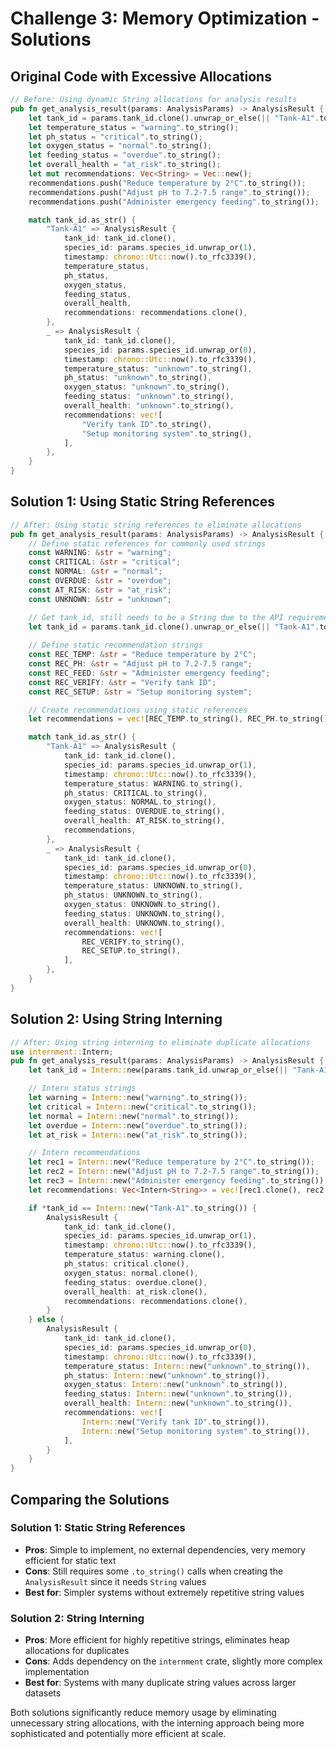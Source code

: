 # Challenge 3: Memory Optimization - Solutions

## Original Code with Excessive Allocations

```rust
// Before: Using dynamic String allocations for analysis results
pub fn get_analysis_result(params: AnalysisParams) -> AnalysisResult {
    let tank_id = params.tank_id.clone().unwrap_or_else(|| "Tank-A1".to_string());
    let temperature_status = "warning".to_string();
    let ph_status = "critical".to_string();
    let oxygen_status = "normal".to_string();
    let feeding_status = "overdue".to_string();
    let overall_health = "at_risk".to_string();
    let mut recommendations: Vec<String> = Vec::new();
    recommendations.push("Reduce temperature by 2°C".to_string());
    recommendations.push("Adjust pH to 7.2-7.5 range".to_string());
    recommendations.push("Administer emergency feeding".to_string());

    match tank_id.as_str() {
        "Tank-A1" => AnalysisResult {
            tank_id: tank_id.clone(),
            species_id: params.species_id.unwrap_or(1),
            timestamp: chrono::Utc::now().to_rfc3339(),
            temperature_status,
            ph_status,
            oxygen_status,
            feeding_status,
            overall_health,
            recommendations: recommendations.clone(),
        },
        _ => AnalysisResult {
            tank_id: tank_id.clone(),
            species_id: params.species_id.unwrap_or(0),
            timestamp: chrono::Utc::now().to_rfc3339(),
            temperature_status: "unknown".to_string(),
            ph_status: "unknown".to_string(),
            oxygen_status: "unknown".to_string(),
            feeding_status: "unknown".to_string(),
            overall_health: "unknown".to_string(),
            recommendations: vec![
                "Verify tank ID".to_string(),
                "Setup monitoring system".to_string(),
            ],
        },
    }
}
```

## Solution 1: Using Static String References

```rust
// After: Using static string references to eliminate allocations
pub fn get_analysis_result(params: AnalysisParams) -> AnalysisResult {
    // Define static references for commonly used strings
    const WARNING: &str = "warning";
    const CRITICAL: &str = "critical";
    const NORMAL: &str = "normal";
    const OVERDUE: &str = "overdue";
    const AT_RISK: &str = "at_risk";
    const UNKNOWN: &str = "unknown";

    // Get tank_id, still needs to be a String due to the API requirements
    let tank_id = params.tank_id.clone().unwrap_or_else(|| "Tank-A1".to_string());
    
    // Define static recommendation strings
    const REC_TEMP: &str = "Reduce temperature by 2°C";
    const REC_PH: &str = "Adjust pH to 7.2-7.5 range";
    const REC_FEED: &str = "Administer emergency feeding";
    const REC_VERIFY: &str = "Verify tank ID";
    const REC_SETUP: &str = "Setup monitoring system";

    // Create recommendations using static references
    let recommendations = vec![REC_TEMP.to_string(), REC_PH.to_string(), REC_FEED.to_string()];

    match tank_id.as_str() {
        "Tank-A1" => AnalysisResult {
            tank_id: tank_id.clone(),
            species_id: params.species_id.unwrap_or(1),
            timestamp: chrono::Utc::now().to_rfc3339(),
            temperature_status: WARNING.to_string(),
            ph_status: CRITICAL.to_string(),
            oxygen_status: NORMAL.to_string(),
            feeding_status: OVERDUE.to_string(),
            overall_health: AT_RISK.to_string(),
            recommendations,
        },
        _ => AnalysisResult {
            tank_id: tank_id.clone(),
            species_id: params.species_id.unwrap_or(0),
            timestamp: chrono::Utc::now().to_rfc3339(),
            temperature_status: UNKNOWN.to_string(),
            ph_status: UNKNOWN.to_string(),
            oxygen_status: UNKNOWN.to_string(),
            feeding_status: UNKNOWN.to_string(),
            overall_health: UNKNOWN.to_string(),
            recommendations: vec![
                REC_VERIFY.to_string(),
                REC_SETUP.to_string(),
            ],
        },
    }
}
```

## Solution 2: Using String Interning

```rust
// After: Using string interning to eliminate duplicate allocations
use internment::Intern;
pub fn get_analysis_result(params: AnalysisParams) -> AnalysisResult {
    let tank_id = Intern::new(params.tank_id.unwrap_or_else(|| "Tank-A1".to_string()));

    // Intern status strings
    let warning = Intern::new("warning".to_string());
    let critical = Intern::new("critical".to_string());
    let normal = Intern::new("normal".to_string());
    let overdue = Intern::new("overdue".to_string());
    let at_risk = Intern::new("at_risk".to_string());

    // Intern recommendations
    let rec1 = Intern::new("Reduce temperature by 2°C".to_string());
    let rec2 = Intern::new("Adjust pH to 7.2-7.5 range".to_string());
    let rec3 = Intern::new("Administer emergency feeding".to_string());
    let recommendations: Vec<Intern<String>> = vec![rec1.clone(), rec2.clone(), rec3.clone()];

    if *tank_id == Intern::new("Tank-A1".to_string()) {
        AnalysisResult {
            tank_id: tank_id.clone(),
            species_id: params.species_id.unwrap_or(1),
            timestamp: chrono::Utc::now().to_rfc3339(),
            temperature_status: warning.clone(),
            ph_status: critical.clone(),
            oxygen_status: normal.clone(),
            feeding_status: overdue.clone(),
            overall_health: at_risk.clone(),
            recommendations: recommendations.clone(),
        }
    } else {
        AnalysisResult {
            tank_id: tank_id.clone(),
            species_id: params.species_id.unwrap_or(0),
            timestamp: chrono::Utc::now().to_rfc3339(),
            temperature_status: Intern::new("unknown".to_string()),
            ph_status: Intern::new("unknown".to_string()),
            oxygen_status: Intern::new("unknown".to_string()),
            feeding_status: Intern::new("unknown".to_string()),
            overall_health: Intern::new("unknown".to_string()),
            recommendations: vec![
                Intern::new("Verify tank ID".to_string()),
                Intern::new("Setup monitoring system".to_string()),
            ],
        }
    }
}
```

## Comparing the Solutions

### Solution 1: Static String References
- **Pros**: Simple to implement, no external dependencies, very memory efficient for static text
- **Cons**: Still requires some `.to_string()` calls when creating the `AnalysisResult` since it needs `String` values
- **Best for**: Simpler systems without extremely repetitive string values

### Solution 2: String Interning
- **Pros**: More efficient for highly repetitive strings, eliminates heap allocations for duplicates
- **Cons**: Adds dependency on the `internment` crate, slightly more complex implementation
- **Best for**: Systems with many duplicate string values across larger datasets

Both solutions significantly reduce memory usage by eliminating unnecessary string allocations, with the interning approach being more sophisticated and potentially more efficient at scale.
